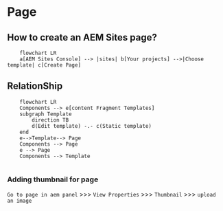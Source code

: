 # Page

## How to create an AEM Sites page?
```mermaid
	flowchart LR
	a[AEM Sites Console] --> |sites| b[Your projects] -->|Choose template| c[Create Page]
```

## RelationShip 

```mermaid
	flowchart LR
	Components --> e[content Fragment Templates]
	subgraph Template
		direction TB
		d(Edit template) -.- c(Static template)
	end
	e-->Template--> Page
	Components --> Page
	e --> Page
	Components --> Template
	
```

### Adding thumbnail for page
`Go to page in aem panel` >>> `View Properties` >>> `Thumbnail` >>> `upload an image`
